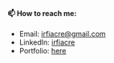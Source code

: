 #### 📫 How to reach me: 
   - Email: irfiacre@gmail.com
   - LinkedIn: [irfiacre](https://www.linkedin.com/in/irfiacre/)
   - Portfolio: [here](https://iradukunda.dev)

<!--
**irfiacre/irfiacre** is a ✨ _special_ ✨ repository because its `README.md` (this file) appears on your GitHub profile.

Here are some ideas to get you started:

- 🌱 I’m currently learning ...
- 👯 I’m looking to collaborate on ...
- 🤔 I’m looking for help with ...
- 💬 Ask me about ...

    

 ...
-->
